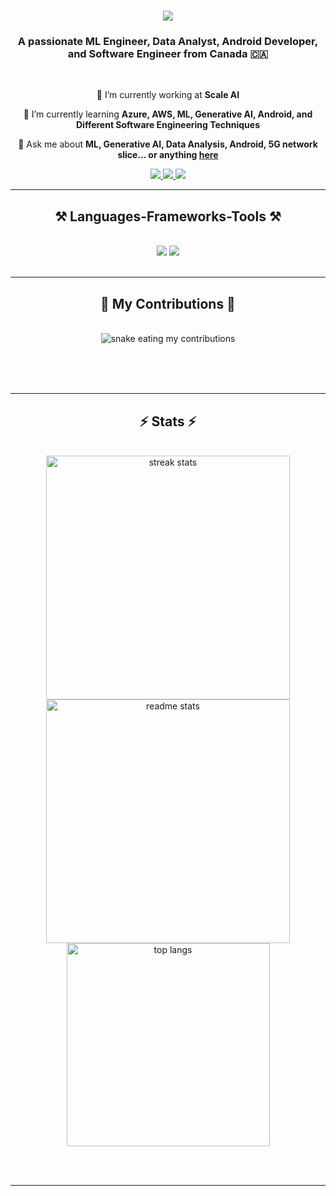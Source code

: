 <h1 align="center">
    <img src="https://readme-typing-svg.herokuapp.com/?font=Righteous&size=35&center=true&vCenter=true&width=500&height=70&duration=4000&lines=Hi+There!+👋;+I'm+Md+Sajid Khan!;" />
</h1>

<h3 align="center">A passionate ML Engineer, Data Analyst, Android Developer, and Software Engineer from Canada 🇨🇦</h3>

<br/>

<div align="center">
 
 🔭 I’m currently working at **Scale AI**
 
 🌱 I’m currently learning **Azure, AWS, ML, Generative AI, Android, and Different Software Engineering Techniques**

💬 Ask me about **ML, Generative AI, Data Analysis, Android, 5G network slice... or anything [here](https://github.com/sajidkhan2067/sajidkhan2067/issues)**

 </div>
 
<div align="center">
  <a href="https://linkedin.com/in/md-sajid-khan-7a193654/" target="_blank">
    <img src="https://img.shields.io/badge/LinkedIn-0077B5?style=for-the-badge&logo=linkedin&logoColor=white" target="_blank" />
  </a>
   <a href="https://leetcode.com/sajidkhan382067/" target="_blank">
    <img src="https://img.shields.io/badge/leetcode-ffffff?style=for-the-badge&logo=leetcode&logoColor=yellow" target="_blank" />
  </a>
  <a href="mailto:sajidkhan382067@gmail.com">
    <img src="https://img.shields.io/badge/Gmail-333333?style=for-the-badge&logo=gmail&logoColor=red" />
  </a>
</div>

 <hr/>
 
<h2 align="center">⚒️ Languages-Frameworks-Tools ⚒️</h2>
<br/>
<div align="center">
    <img src="https://skillicons.dev/icons?i=azure,aws,github,git" />
    <img src="https://skillicons.dev/icons?i=python,java,kotlin,mysql,flask" /><br>
</div>

<br/>
<hr/>

<div align="center">
  <h2>🐍 My Contributions 🐍</h2>
  <br>
  <img alt="snake eating my contributions" src="https://raw.githubusercontent.com/sajidkhan2067/sajidkhan2067/output/github-contribution-grid-snake.svg" />
  
  <br/><br/><br/>
</div>

<hr/>

<h2 align="center">⚡ Stats ⚡</h2>
<br>
<div align=center>
  <img width=390 src="https://github-readme-streak-stats-sajidkhan2067.vercel.app/?user=sajidkhan2067&count_private=true&theme=react&border_radius=10" alt="streak stats"/>
  <img width=390 src="https://github-readme-stats-sajidkhan2067.vercel.app/api?username=sajidkhan2067&count_private=true&show_icons=true&theme=react&rank_icon=github&border_radius=10" alt="readme stats" />
  <br/>
  <img width=325 align="center" src="https://github-readme-stats-sajidkhan2067.vercel.app/api/top-langs/?username=sajidkhan2067&hide=HTML&langs_count=8&layout=compact&theme=react&border_radius=10&size_weight=0.5&count_weight=0.5&exclude_repo=github-readme-stats" alt="top langs" />
</div>

<br/><br/>

<hr/>

<br/>
